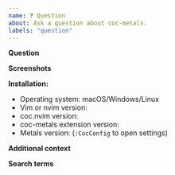 ```yaml
---
name: ❓ Question
about: Ask a question about coc-metals.
labels: "question"
---
```


**Question**

<!-- Your question -->

**Screenshots**

<!-- If applicable, add screenshots to help explain your problem. -->

**Installation:**

- Operating system: macOS/Windows/Linux
- Vim or nvim version:
- coc.nvim version:
- coc-metals extension version:
- Metals version: (`:CocConfig` to open settings)

**Additional context**

<!-- Add any other context about the question here. -->

**Search terms**

<!-- Help other people discover your question by writing words they might search for. -->
